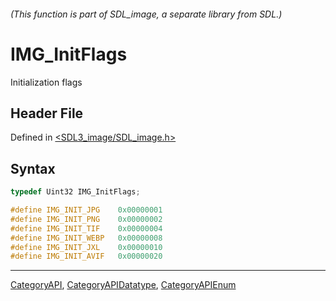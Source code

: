 ###### (This function is part of SDL_image, a separate library from SDL.)
# IMG_InitFlags

Initialization flags

## Header File

Defined in [<SDL3_image/SDL_image.h>](https://github.com/libsdl-org/SDL_image/blob/main/include/SDL3_image/SDL_image.h)

## Syntax

```c
typedef Uint32 IMG_InitFlags;

#define IMG_INIT_JPG    0x00000001
#define IMG_INIT_PNG    0x00000002
#define IMG_INIT_TIF    0x00000004
#define IMG_INIT_WEBP   0x00000008
#define IMG_INIT_JXL    0x00000010
#define IMG_INIT_AVIF   0x00000020
```

----
[CategoryAPI](CategoryAPI), [CategoryAPIDatatype](CategoryAPIDatatype), [CategoryAPIEnum](CategoryAPIEnum)


